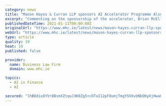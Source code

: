 ```yaml
---
category: news
title: "Mason Hayes & Curran LLP sponsors AI Accelerator Programme Alsessor"
excerpt: "Commenting on the sponsorship of the accelerator, Brian McElligott, IP and AI Partner, Mason Hayes & Curran LLP, said “We are delighted to support the Alsessor AI accelerator programme. The accelerator environment is hugely beneficial for participants,"
publishedDateTime: 2021-01-11T00:00:00Z
originalUrl: "https://www.mhc.ie/latest/news/mason-hayes-curran-llp-sponsors-ai-accelerator-programme-alsessor"
webUrl: "https://www.mhc.ie/latest/news/mason-hayes-curran-llp-sponsors-ai-accelerator-programme-alsessor"
type: article
quality: 19
heat: 19
published: false

provider:
  name: Business Law Firm
  domain: www.mhc.ie

topics:
  - AI in Finance
  - AI

secured: "lhBOdixOYVr0BsmXZtquJ3K0Zg5+cDTaI12pF0umjTmgYSVXvbNbQ0yXjHwaHm9TIy8enyNEZ+RwHmcDEy7oronM71ghl6M2atYxDUh/UvaqnNG4GqN2lQIqMlWoppgzYl0KuxHjV0ZIaX7F/PJcONtWBIUvs26RbS0lnkXv7WDXWFVrQ+62ff06uz6JjuiuVuC0yBD5yOJu5eISsU4191e/KhblCIQg20ocUpyZGLsLBo1ktJo6Wbri24sZFmjBH91m2xYmcLpPoHaNyMmVJCSom/Si1IlZjGSDFh+AsWsGZLbSKrYiTyiq84xb0FR2oMMlTws4ZgypGMlviCJmJqTADbK84FMkSC+OJT/rqqc=;BTjhR/Ikd4eozICFSkRvkQ=="
---
```


